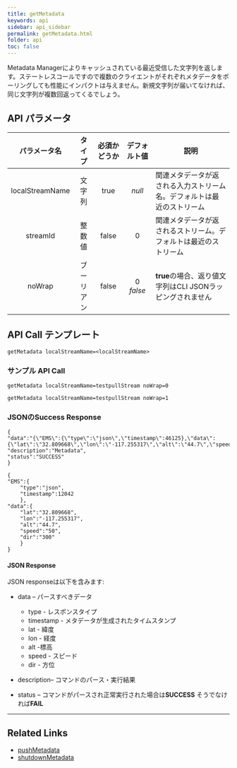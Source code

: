 ```yaml
---
title: getMetadata
keywords: api
sidebar: api_sidebar
permalink: getMetadata.html
folder: api
toc: false
---
```


Metadata Managerによりキャッシュされている最近受信した文字列を返します。ステートレスコールですので複数のクライエントがそれぞれメタデータをポーリングしても性能にインパクトは与えません。新規文字列が届いてなければ、同じ文字列が複数回返ってくるでしょう。


## API パラメータ

| パラメータ名  |  タイプ | 必須かどうか | デフォルト値 | 説明 |
| :-------------: | :-----: | :-------: | :-----------: | ---------------------------------------- |
| localStreamName | 文字列  |   true    |    *null*     | 関連メタデータが返される入力ストリーム名。デフォルトは最近のストリーム |
|    streamId     | 整数値 |   false   |       0       | 関連メタデータが返されるストリーム。デフォルトは最近のストリーム |
|     noWrap      | ブーリアン |   false   |   0 *false*   | **true**の場合、返り値文字列はCLI JSONラッピングされません |



## API Call テンプレート

```
getMetadata localStreamName=<localStreamName>
```



### サンプル API Call

```
getMetadata localStreamName=testpullStream noWrap=0
```

```
getMetadata localStreamName=testpullStream noWrap=1
```

### JSONのSuccess Response

```
{
"data":"{\"EMS\":{\"type\":\"json\",\"timestamp\":46125},\"data\":{\"lat\":\"32.809668\",\"lon\":\"-117.255317\",\"alt\":\"44.7\",\"speed\":\"20\",\"dir\":\"300\"}}",
"description":"Metadata",
"status":"SUCCESS"
}
```

```
{
"EMS":{
    "type":"json",
    "timestamp":12042
	},
"data":{
    "lat":"32.809668",
    "lon":"-117.255317",
    "alt":"44.7",
    "speed":"50",
    "dir":"300"
	}
}
```

#### JSON Response

JSON responseは以下を含みます:

- data – パースすべきデータ
  - type - レスポンスタイプ
  - timestamp -  メタデータが生成されたタイムスタンプ
  - lat - 緯度
  - lon - 経度
  - alt -標高
  - speed - スピード
  - dir - 方位


- description– コマンドのパース・実行結果
- status – コマンドがパースされ正常実行された場合は**SUCCESS** そうでなければ**FAIL**

------

## Related Links

- [pushMetadata](pushMetadata.html)
- [shutdownMetadata](shutdownMetadata.html)
